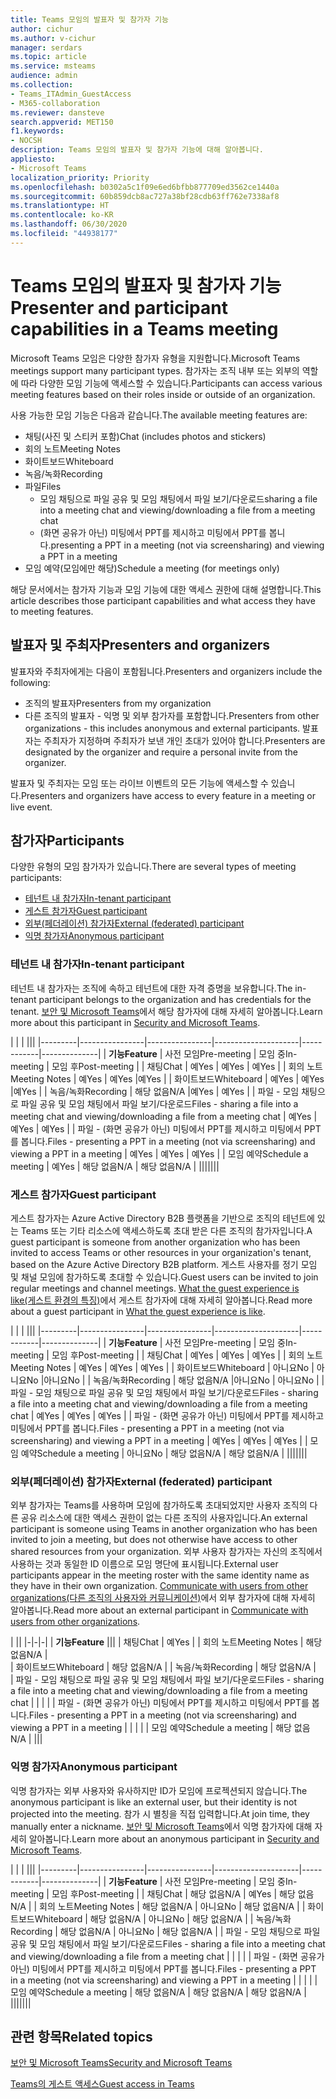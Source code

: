 ```yaml
---
title: Teams 모임의 발표자 및 참가자 기능
author: cichur
ms.author: v-cichur
manager: serdars
ms.topic: article
ms.service: msteams
audience: admin
ms.collection:
- Teams_ITAdmin_GuestAccess
- M365-collaboration
ms.reviewer: dansteve
search.appverid: MET150
f1.keywords:
- NOCSH
description: Teams 모임의 발표자 및 참가자 기능에 대해 알아봅니다.
appliesto:
- Microsoft Teams
localization_priority: Priority
ms.openlocfilehash: b0302a5c1f09e6ed6bfbb877709ed3562ce1440a
ms.sourcegitcommit: 60b859dcb8ac727a38bf28cdb63ff762e7338af8
ms.translationtype: HT
ms.contentlocale: ko-KR
ms.lasthandoff: 06/30/2020
ms.locfileid: "44938177"
---
```

<a name="presenter-and-participant-capabilities-in-a-teams-meeting"></a><span data-ttu-id="66cca-103">Teams 모임의 발표자 및 참가자 기능</span><span class="sxs-lookup"><span data-stu-id="66cca-103">Presenter and participant capabilities in a Teams meeting</span></span>
======================================================

<span data-ttu-id="66cca-104">Microsoft Teams 모임은 다양한 참가자 유형을 지원합니다.</span><span class="sxs-lookup"><span data-stu-id="66cca-104">Microsoft Teams meetings support many participant types.</span></span> <span data-ttu-id="66cca-105">참가자는 조직 내부 또는 외부의 역할에 따라 다양한 모임 기능에 액세스할 수 있습니다.</span><span class="sxs-lookup"><span data-stu-id="66cca-105">Participants can access various meeting features based on their roles inside or outside of an organization.</span></span>

<span data-ttu-id="66cca-106">사용 가능한 모임 기능은 다음과 같습니다.</span><span class="sxs-lookup"><span data-stu-id="66cca-106">The available meeting features are:</span></span>

- <span data-ttu-id="66cca-107">채팅(사진 및 스티커 포함)</span><span class="sxs-lookup"><span data-stu-id="66cca-107">Chat (includes photos and stickers)</span></span>
- <span data-ttu-id="66cca-108">회의 노트</span><span class="sxs-lookup"><span data-stu-id="66cca-108">Meeting Notes</span></span>
- <span data-ttu-id="66cca-109">화이트보드</span><span class="sxs-lookup"><span data-stu-id="66cca-109">Whiteboard</span></span>
- <span data-ttu-id="66cca-110">녹음/녹화</span><span class="sxs-lookup"><span data-stu-id="66cca-110">Recording</span></span>
- <span data-ttu-id="66cca-111">파일</span><span class="sxs-lookup"><span data-stu-id="66cca-111">Files</span></span>
    - <span data-ttu-id="66cca-112">모임 채팅으로 파일 공유 및 모임 채팅에서 파일 보기/다운로드</span><span class="sxs-lookup"><span data-stu-id="66cca-112">sharing a file into a meeting chat and viewing/downloading a file from a meeting chat</span></span>
    - <span data-ttu-id="66cca-113">(화면 공유가 아닌) 미팅에서 PPT를 제시하고 미팅에서 PPT를 봅니다.</span><span class="sxs-lookup"><span data-stu-id="66cca-113">presenting a PPT in a meeting (not via screensharing) and viewing a PPT in a meeting</span></span>
- <span data-ttu-id="66cca-114">모임 예약(모임에만 해당)</span><span class="sxs-lookup"><span data-stu-id="66cca-114">Schedule a meeting (for meetings only)</span></span>

<span data-ttu-id="66cca-115">해당 문서에서는 참가자 기능과 모임 기능에 대한 액세스 권한에 대해 설명합니다.</span><span class="sxs-lookup"><span data-stu-id="66cca-115">This article describes those participant capabilities and what access they have to meeting features.</span></span>

## <a name="presenters-and-organizers"></a><span data-ttu-id="66cca-116">발표자 및 주최자</span><span class="sxs-lookup"><span data-stu-id="66cca-116">Presenters and organizers</span></span>

<span data-ttu-id="66cca-117">발표자와 주최자에게는 다음이 포함됩니다.</span><span class="sxs-lookup"><span data-stu-id="66cca-117">Presenters and organizers include the following:</span></span>

- <span data-ttu-id="66cca-118">조직의 발표자</span><span class="sxs-lookup"><span data-stu-id="66cca-118">Presenters from my organization</span></span>
- <span data-ttu-id="66cca-119">다른 조직의 발표자 - 익명 및 외부 참가자를 포함합니다.</span><span class="sxs-lookup"><span data-stu-id="66cca-119">Presenters from other organizations - this includes anonymous and external participants.</span></span> <span data-ttu-id="66cca-120">발표자는 주최자가 지정하며 주최자가 보낸 개인 초대가 있어야 합니다.</span><span class="sxs-lookup"><span data-stu-id="66cca-120">Presenters are designated by the organizer and require a personal invite from the organizer.</span></span>

<span data-ttu-id="66cca-121">발표자 및 주최자는 모임 또는 라이브 이벤트의 모든 기능에 액세스할 수 있습니다.</span><span class="sxs-lookup"><span data-stu-id="66cca-121">Presenters and organizers have access to every feature in a meeting or live event.</span></span>

## <a name="participants"></a><span data-ttu-id="66cca-122">참가자</span><span class="sxs-lookup"><span data-stu-id="66cca-122">Participants</span></span>

<span data-ttu-id="66cca-123">다양한 유형의 모임 참가자가 있습니다.</span><span class="sxs-lookup"><span data-stu-id="66cca-123">There are several types of meeting participants:</span></span>

- [<span data-ttu-id="66cca-124">테넌트 내 참가자</span><span class="sxs-lookup"><span data-stu-id="66cca-124">In-tenant participant</span></span>](#in-tenant-participant)
- [<span data-ttu-id="66cca-125">게스트 참가자</span><span class="sxs-lookup"><span data-stu-id="66cca-125">Guest participant</span></span>](#guest-participant)
- [<span data-ttu-id="66cca-126">외부(페더레이션) 참가자</span><span class="sxs-lookup"><span data-stu-id="66cca-126">External (federated) participant</span></span>](#external-federated-participant)
- [<span data-ttu-id="66cca-127">익명 참가자</span><span class="sxs-lookup"><span data-stu-id="66cca-127">Anonymous participant</span></span>](#anonymous-participant)

### <a name="in-tenant-participant"></a><span data-ttu-id="66cca-128">테넌트 내 참가자</span><span class="sxs-lookup"><span data-stu-id="66cca-128">In-tenant participant</span></span>

<span data-ttu-id="66cca-129">테넌트 내 참가자는 조직에 속하고 테넌트에 대한 자격 증명을 보유합니다.</span><span class="sxs-lookup"><span data-stu-id="66cca-129">The in-tenant participant belongs to the organization and has credentials for the tenant.</span></span> <span data-ttu-id="66cca-130">[보안 및 Microsoft Teams](teams-security-guide.md#participant-types)에서 해당 참가자에 대해 자세히 알아봅니다.</span><span class="sxs-lookup"><span data-stu-id="66cca-130">Learn more about this participant in [Security and Microsoft Teams](teams-security-guide.md#participant-types).</span></span>

|  |  | |||
|---------|----------------|----------------|---------------------|------------|--------------|
| <span data-ttu-id="66cca-131">**기능**</span><span class="sxs-lookup"><span data-stu-id="66cca-131">**Feature**</span></span>        | <span data-ttu-id="66cca-132">사전 모임</span><span class="sxs-lookup"><span data-stu-id="66cca-132">Pre-meeting</span></span> | <span data-ttu-id="66cca-133">모임 중</span><span class="sxs-lookup"><span data-stu-id="66cca-133">In-meeting</span></span> | <span data-ttu-id="66cca-134">모임 후</span><span class="sxs-lookup"><span data-stu-id="66cca-134">Post-meeting</span></span> |
| <span data-ttu-id="66cca-135">채팅</span><span class="sxs-lookup"><span data-stu-id="66cca-135">Chat</span></span> | <span data-ttu-id="66cca-136">예</span><span class="sxs-lookup"><span data-stu-id="66cca-136">Yes</span></span> | <span data-ttu-id="66cca-137">예</span><span class="sxs-lookup"><span data-stu-id="66cca-137">Yes</span></span> | <span data-ttu-id="66cca-138">예</span><span class="sxs-lookup"><span data-stu-id="66cca-138">Yes</span></span> |
| <span data-ttu-id="66cca-139">회의 노트</span><span class="sxs-lookup"><span data-stu-id="66cca-139">Meeting Notes</span></span> | <span data-ttu-id="66cca-140">예</span><span class="sxs-lookup"><span data-stu-id="66cca-140">Yes</span></span> | <span data-ttu-id="66cca-141">예</span><span class="sxs-lookup"><span data-stu-id="66cca-141">Yes</span></span> |<span data-ttu-id="66cca-142">예</span><span class="sxs-lookup"><span data-stu-id="66cca-142">Yes</span></span> |
| <span data-ttu-id="66cca-143">화이트보드</span><span class="sxs-lookup"><span data-stu-id="66cca-143">Whiteboard</span></span> | <span data-ttu-id="66cca-144">예</span><span class="sxs-lookup"><span data-stu-id="66cca-144">Yes</span></span> | <span data-ttu-id="66cca-145">예</span><span class="sxs-lookup"><span data-stu-id="66cca-145">Yes</span></span> |<span data-ttu-id="66cca-146">예</span><span class="sxs-lookup"><span data-stu-id="66cca-146">Yes</span></span> |
| <span data-ttu-id="66cca-147">녹음/녹화</span><span class="sxs-lookup"><span data-stu-id="66cca-147">Recording</span></span> | <span data-ttu-id="66cca-148">해당 없음</span><span class="sxs-lookup"><span data-stu-id="66cca-148">N/A</span></span> |<span data-ttu-id="66cca-149">예</span><span class="sxs-lookup"><span data-stu-id="66cca-149">Yes</span></span> | <span data-ttu-id="66cca-150">예</span><span class="sxs-lookup"><span data-stu-id="66cca-150">Yes</span></span> |
| <span data-ttu-id="66cca-151">파일 - 모임 채팅으로 파일 공유 및 모임 채팅에서 파일 보기/다운로드</span><span class="sxs-lookup"><span data-stu-id="66cca-151">Files - sharing a file into a meeting chat and viewing/downloading a file from a meeting chat</span></span> | <span data-ttu-id="66cca-152">예</span><span class="sxs-lookup"><span data-stu-id="66cca-152">Yes</span></span> | <span data-ttu-id="66cca-153">예</span><span class="sxs-lookup"><span data-stu-id="66cca-153">Yes</span></span> | <span data-ttu-id="66cca-154">예</span><span class="sxs-lookup"><span data-stu-id="66cca-154">Yes</span></span> |
| <span data-ttu-id="66cca-155">파일 - (화면 공유가 아닌) 미팅에서 PPT를 제시하고 미팅에서 PPT를 봅니다.</span><span class="sxs-lookup"><span data-stu-id="66cca-155">Files - presenting a PPT in a meeting (not via screensharing) and viewing a PPT in a meeting</span></span> | <span data-ttu-id="66cca-156">예</span><span class="sxs-lookup"><span data-stu-id="66cca-156">Yes</span></span> | <span data-ttu-id="66cca-157">예</span><span class="sxs-lookup"><span data-stu-id="66cca-157">Yes</span></span> | <span data-ttu-id="66cca-158">예</span><span class="sxs-lookup"><span data-stu-id="66cca-158">Yes</span></span> |
| <span data-ttu-id="66cca-159">모임 예약</span><span class="sxs-lookup"><span data-stu-id="66cca-159">Schedule a meeting</span></span> | <span data-ttu-id="66cca-160">예</span><span class="sxs-lookup"><span data-stu-id="66cca-160">Yes</span></span> | <span data-ttu-id="66cca-161">해당 없음</span><span class="sxs-lookup"><span data-stu-id="66cca-161">N/A</span></span> | <span data-ttu-id="66cca-162">해당 없음</span><span class="sxs-lookup"><span data-stu-id="66cca-162">N/A</span></span> |
|||||||

### <a name="guest-participant"></a><span data-ttu-id="66cca-163">게스트 참가자</span><span class="sxs-lookup"><span data-stu-id="66cca-163">Guest participant</span></span>

<span data-ttu-id="66cca-164">게스트 참가자는 Azure Active Directory B2B 플랫폼을 기반으로 조직의 테넌트에 있는 Teams 또는 기타 리소스에 액세스하도록 초대 받은 다른 조직의 참가자입니다.</span><span class="sxs-lookup"><span data-stu-id="66cca-164">A guest participant is someone from another organization who has been invited to access Teams or other resources in your organization's tenant, based on the Azure Active Directory B2B platform.</span></span> <span data-ttu-id="66cca-165">게스트 사용자를 정기 모임 및 채널 모임에 참가하도록 초대할 수 있습니다.</span><span class="sxs-lookup"><span data-stu-id="66cca-165">Guest users can be invited to join regular meetings and channel meetings.</span></span> <span data-ttu-id="66cca-166">[What the guest experience is like(게스트 환경의 특징)](guest-experience.md#comparison-of-team-member-and-guest-capabilities)에서 게스트 참가자에 대해 자세히 알아봅니다.</span><span class="sxs-lookup"><span data-stu-id="66cca-166">Read more about a guest participant in [What the guest experience is like](guest-experience.md#comparison-of-team-member-and-guest-capabilities).</span></span>

|  |  | |||
|---------|----------------|----------------|---------------------|------------|--------------|
| <span data-ttu-id="66cca-167">**기능**</span><span class="sxs-lookup"><span data-stu-id="66cca-167">**Feature**</span></span>        | <span data-ttu-id="66cca-168">사전 모임</span><span class="sxs-lookup"><span data-stu-id="66cca-168">Pre-meeting</span></span> | <span data-ttu-id="66cca-169">모임 중</span><span class="sxs-lookup"><span data-stu-id="66cca-169">In-meeting</span></span> | <span data-ttu-id="66cca-170">모임 후</span><span class="sxs-lookup"><span data-stu-id="66cca-170">Post-meeting</span></span> |
| <span data-ttu-id="66cca-171">채팅</span><span class="sxs-lookup"><span data-stu-id="66cca-171">Chat</span></span> | <span data-ttu-id="66cca-172">예</span><span class="sxs-lookup"><span data-stu-id="66cca-172">Yes</span></span> | <span data-ttu-id="66cca-173">예</span><span class="sxs-lookup"><span data-stu-id="66cca-173">Yes</span></span> | <span data-ttu-id="66cca-174">예</span><span class="sxs-lookup"><span data-stu-id="66cca-174">Yes</span></span> |
| <span data-ttu-id="66cca-175">회의 노트</span><span class="sxs-lookup"><span data-stu-id="66cca-175">Meeting Notes</span></span> | <span data-ttu-id="66cca-176">예</span><span class="sxs-lookup"><span data-stu-id="66cca-176">Yes</span></span> | <span data-ttu-id="66cca-177">예</span><span class="sxs-lookup"><span data-stu-id="66cca-177">Yes</span></span> | <span data-ttu-id="66cca-178">예</span><span class="sxs-lookup"><span data-stu-id="66cca-178">Yes</span></span> |
| <span data-ttu-id="66cca-179">화이트보드</span><span class="sxs-lookup"><span data-stu-id="66cca-179">Whiteboard</span></span> | <span data-ttu-id="66cca-180">아니요</span><span class="sxs-lookup"><span data-stu-id="66cca-180">No</span></span> | <span data-ttu-id="66cca-181">아니요</span><span class="sxs-lookup"><span data-stu-id="66cca-181">No</span></span> |<span data-ttu-id="66cca-182">아니요</span><span class="sxs-lookup"><span data-stu-id="66cca-182">No</span></span> |
| <span data-ttu-id="66cca-183">녹음/녹화</span><span class="sxs-lookup"><span data-stu-id="66cca-183">Recording</span></span> | <span data-ttu-id="66cca-184">해당 없음</span><span class="sxs-lookup"><span data-stu-id="66cca-184">N/A</span></span> |<span data-ttu-id="66cca-185">아니요</span><span class="sxs-lookup"><span data-stu-id="66cca-185">No</span></span> | <span data-ttu-id="66cca-186">아니요</span><span class="sxs-lookup"><span data-stu-id="66cca-186">No</span></span> |
| <span data-ttu-id="66cca-187">파일 - 모임 채팅으로 파일 공유 및 모임 채팅에서 파일 보기/다운로드</span><span class="sxs-lookup"><span data-stu-id="66cca-187">Files - sharing a file into a meeting chat and viewing/downloading a file from a meeting chat</span></span> | <span data-ttu-id="66cca-188">예</span><span class="sxs-lookup"><span data-stu-id="66cca-188">Yes</span></span> | <span data-ttu-id="66cca-189">예</span><span class="sxs-lookup"><span data-stu-id="66cca-189">Yes</span></span> | <span data-ttu-id="66cca-190">예</span><span class="sxs-lookup"><span data-stu-id="66cca-190">Yes</span></span> |
| <span data-ttu-id="66cca-191">파일 - (화면 공유가 아닌) 미팅에서 PPT를 제시하고 미팅에서 PPT를 봅니다.</span><span class="sxs-lookup"><span data-stu-id="66cca-191">Files - presenting a PPT in a meeting (not via screensharing) and viewing a PPT in a meeting</span></span> | <span data-ttu-id="66cca-192">예</span><span class="sxs-lookup"><span data-stu-id="66cca-192">Yes</span></span> | <span data-ttu-id="66cca-193">예</span><span class="sxs-lookup"><span data-stu-id="66cca-193">Yes</span></span> | <span data-ttu-id="66cca-194">예</span><span class="sxs-lookup"><span data-stu-id="66cca-194">Yes</span></span> |
| <span data-ttu-id="66cca-195">모임 예약</span><span class="sxs-lookup"><span data-stu-id="66cca-195">Schedule a meeting</span></span> | <span data-ttu-id="66cca-196">아니요</span><span class="sxs-lookup"><span data-stu-id="66cca-196">No</span></span> | <span data-ttu-id="66cca-197">해당 없음</span><span class="sxs-lookup"><span data-stu-id="66cca-197">N/A</span></span> | <span data-ttu-id="66cca-198">해당 없음</span><span class="sxs-lookup"><span data-stu-id="66cca-198">N/A</span></span> |
|||||||

### <a name="external-federated-participant"></a><span data-ttu-id="66cca-199">외부(페더레이션) 참가자</span><span class="sxs-lookup"><span data-stu-id="66cca-199">External (federated) participant</span></span>

<span data-ttu-id="66cca-200">외부 참가자는 Teams를 사용하며 모임에 참가하도록 초대되었지만 사용자 조직의 다른 공유 리소스에 대한 액세스 권한이 없는 다른 조직의 사용자입니다.</span><span class="sxs-lookup"><span data-stu-id="66cca-200">An external participant is someone using Teams in another organization who has been invited to join a meeting, but does not otherwise have access to other shared resources from your organization.</span></span> <span data-ttu-id="66cca-201">외부 사용자 참가자는 자신의 조직에서 사용하는 것과 동일한 ID 이름으로 모임 명단에 표시됩니다.</span><span class="sxs-lookup"><span data-stu-id="66cca-201">External user participants appear in the meeting roster with the same identity name as they have in their own organization.</span></span> <span data-ttu-id="66cca-202">[Communicate with users from other organizations(다른 조직의 사용자와 커뮤니케이션)](communicate-with-users-from-other-organizations.md#external-access)에서 외부 참가자에 대해 자세히 알아봅니다.</span><span class="sxs-lookup"><span data-stu-id="66cca-202">Read more about an external participant in [Communicate with users from other organizations](communicate-with-users-from-other-organizations.md#external-access).</span></span>

|  ||
|-|-|-|
| <span data-ttu-id="66cca-203">**기능**</span><span class="sxs-lookup"><span data-stu-id="66cca-203">**Feature**</span></span> |||
| <span data-ttu-id="66cca-204">채팅</span><span class="sxs-lookup"><span data-stu-id="66cca-204">Chat</span></span> | <span data-ttu-id="66cca-205">예</span><span class="sxs-lookup"><span data-stu-id="66cca-205">Yes</span></span> |
| <span data-ttu-id="66cca-206">회의 노트</span><span class="sxs-lookup"><span data-stu-id="66cca-206">Meeting Notes</span></span> | <span data-ttu-id="66cca-207">해당 없음</span><span class="sxs-lookup"><span data-stu-id="66cca-207">N/A</span></span> |  
| <span data-ttu-id="66cca-208">화이트보드</span><span class="sxs-lookup"><span data-stu-id="66cca-208">Whiteboard</span></span> | <span data-ttu-id="66cca-209">해당 없음</span><span class="sxs-lookup"><span data-stu-id="66cca-209">N/A</span></span> |
| <span data-ttu-id="66cca-210">녹음/녹화</span><span class="sxs-lookup"><span data-stu-id="66cca-210">Recording</span></span> | <span data-ttu-id="66cca-211">해당 없음</span><span class="sxs-lookup"><span data-stu-id="66cca-211">N/A</span></span> |  
| <span data-ttu-id="66cca-212">파일 - 모임 채팅으로 파일 공유 및 모임 채팅에서 파일 보기/다운로드</span><span class="sxs-lookup"><span data-stu-id="66cca-212">Files - sharing a file into a meeting chat and viewing/downloading a file from a meeting chat</span></span> |  |  |  |
| <span data-ttu-id="66cca-213">파일 - (화면 공유가 아닌) 미팅에서 PPT를 제시하고 미팅에서 PPT를 봅니다.</span><span class="sxs-lookup"><span data-stu-id="66cca-213">Files - presenting a PPT in a meeting (not via screensharing) and viewing a PPT in a meeting</span></span> |  |  |  |
| <span data-ttu-id="66cca-214">모임 예약</span><span class="sxs-lookup"><span data-stu-id="66cca-214">Schedule a meeting</span></span> | <span data-ttu-id="66cca-215">해당 없음</span><span class="sxs-lookup"><span data-stu-id="66cca-215">N/A</span></span> |
|||

### <a name="anonymous-participant"></a><span data-ttu-id="66cca-216">익명 참가자</span><span class="sxs-lookup"><span data-stu-id="66cca-216">Anonymous participant</span></span>

<span data-ttu-id="66cca-217">익명 참가자는 외부 사용자와 유사하지만 ID가 모임에 프로젝션되지 않습니다.</span><span class="sxs-lookup"><span data-stu-id="66cca-217">The anonymous participant is like an external user, but their identity is not projected into the meeting.</span></span> <span data-ttu-id="66cca-218">참가 시 별칭을 직접 입력합니다.</span><span class="sxs-lookup"><span data-stu-id="66cca-218">At join time, they manually enter a nickname.</span></span> <span data-ttu-id="66cca-219">[보안 및 Microsoft Teams](teams-security-guide.md#participant-types)에서 익명 참가자에 대해 자세히 알아봅니다.</span><span class="sxs-lookup"><span data-stu-id="66cca-219">Learn more about an anonymous participant in [Security and Microsoft Teams](teams-security-guide.md#participant-types).</span></span>

|   | | |||
|---------|----------------|----------------|---------------------|------------|--------------|
| <span data-ttu-id="66cca-220">**기능**</span><span class="sxs-lookup"><span data-stu-id="66cca-220">**Feature**</span></span>        | <span data-ttu-id="66cca-221">사전 모임</span><span class="sxs-lookup"><span data-stu-id="66cca-221">Pre-meeting</span></span> | <span data-ttu-id="66cca-222">모임 중</span><span class="sxs-lookup"><span data-stu-id="66cca-222">In-meeting</span></span> | <span data-ttu-id="66cca-223">모임 후</span><span class="sxs-lookup"><span data-stu-id="66cca-223">Post-meeting</span></span> |
| <span data-ttu-id="66cca-224">채팅</span><span class="sxs-lookup"><span data-stu-id="66cca-224">Chat</span></span> | <span data-ttu-id="66cca-225">해당 없음</span><span class="sxs-lookup"><span data-stu-id="66cca-225">N/A</span></span> | <span data-ttu-id="66cca-226">예</span><span class="sxs-lookup"><span data-stu-id="66cca-226">Yes</span></span> | <span data-ttu-id="66cca-227">해당 없음</span><span class="sxs-lookup"><span data-stu-id="66cca-227">N/A</span></span> |
| <span data-ttu-id="66cca-228">회의 노트</span><span class="sxs-lookup"><span data-stu-id="66cca-228">Meeting Notes</span></span> | <span data-ttu-id="66cca-229">해당 없음</span><span class="sxs-lookup"><span data-stu-id="66cca-229">N/A</span></span> | <span data-ttu-id="66cca-230">아니요</span><span class="sxs-lookup"><span data-stu-id="66cca-230">No</span></span> | <span data-ttu-id="66cca-231">해당 없음</span><span class="sxs-lookup"><span data-stu-id="66cca-231">N/A</span></span> |
| <span data-ttu-id="66cca-232">화이트보드</span><span class="sxs-lookup"><span data-stu-id="66cca-232">Whiteboard</span></span> | <span data-ttu-id="66cca-233">해당 없음</span><span class="sxs-lookup"><span data-stu-id="66cca-233">N/A</span></span> | <span data-ttu-id="66cca-234">아니요</span><span class="sxs-lookup"><span data-stu-id="66cca-234">No</span></span> | <span data-ttu-id="66cca-235">해당 없음</span><span class="sxs-lookup"><span data-stu-id="66cca-235">N/A</span></span> |
| <span data-ttu-id="66cca-236">녹음/녹화</span><span class="sxs-lookup"><span data-stu-id="66cca-236">Recording</span></span> | <span data-ttu-id="66cca-237">해당 없음</span><span class="sxs-lookup"><span data-stu-id="66cca-237">N/A</span></span> | <span data-ttu-id="66cca-238">아니요</span><span class="sxs-lookup"><span data-stu-id="66cca-238">No</span></span> | <span data-ttu-id="66cca-239">해당 없음</span><span class="sxs-lookup"><span data-stu-id="66cca-239">N/A</span></span> |
| <span data-ttu-id="66cca-240">파일 - 모임 채팅으로 파일 공유 및 모임 채팅에서 파일 보기/다운로드</span><span class="sxs-lookup"><span data-stu-id="66cca-240">Files - sharing a file into a meeting chat and viewing/downloading a file from a meeting chat</span></span> |  |  |  |
| <span data-ttu-id="66cca-241">파일 - (화면 공유가 아닌) 미팅에서 PPT를 제시하고 미팅에서 PPT를 봅니다.</span><span class="sxs-lookup"><span data-stu-id="66cca-241">Files - presenting a PPT in a meeting (not via screensharing) and viewing a PPT in a meeting</span></span> |  |  |  |
| <span data-ttu-id="66cca-242">모임 예약</span><span class="sxs-lookup"><span data-stu-id="66cca-242">Schedule a meeting</span></span> | <span data-ttu-id="66cca-243">해당 없음</span><span class="sxs-lookup"><span data-stu-id="66cca-243">N/A</span></span> | <span data-ttu-id="66cca-244">해당 없음</span><span class="sxs-lookup"><span data-stu-id="66cca-244">N/A</span></span> | <span data-ttu-id="66cca-245">해당 없음</span><span class="sxs-lookup"><span data-stu-id="66cca-245">N/A</span></span> |
|||||||

## <a name="related-topics"></a><span data-ttu-id="66cca-246">관련 항목</span><span class="sxs-lookup"><span data-stu-id="66cca-246">Related topics</span></span>

[<span data-ttu-id="66cca-247">보안 및 Microsoft Teams</span><span class="sxs-lookup"><span data-stu-id="66cca-247">Security and Microsoft Teams</span></span>](teams-security-guide.md)

[<span data-ttu-id="66cca-248">Teams의 게스트 액세스</span><span class="sxs-lookup"><span data-stu-id="66cca-248">Guest access in Teams</span></span>](guest-access.md)
